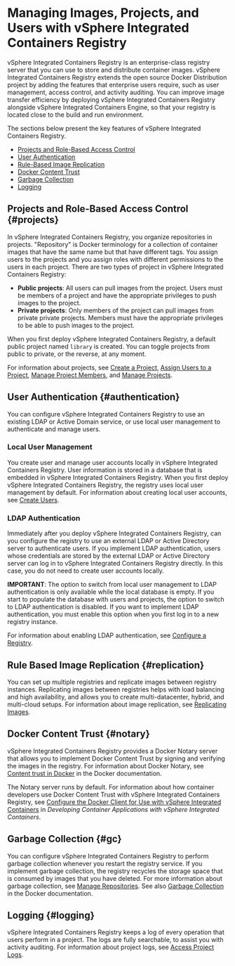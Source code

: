 # Managing Images, Projects, and Users with vSphere Integrated Containers Registry #

vSphere Integrated Containers Registry is an enterprise-class registry server that you can use to store and distribute container images. vSphere Integrated Containers Registry extends the open source Docker Distribution project by adding the features that enterprise users require, such as user management, access control, and activity auditing. You can improve image transfer efficiency by deploying vSphere Integrated Containers Registry alongside vSphere Integrated Containers Engine, so that your registry is located close to the build and run environment. 

The sections below present the key features of vSphere Integrated Containers Registry.

- [Projects and Role-Based Access Control](#projects)
- [User Authentication](#authentication)
- [Rule-Based Image Replication](#replication)
- [Docker Content Trust](#notary)
- [Garbage Collection](#gc)
- [Logging](#logging)

## Projects and Role-Based Access Control {#projects}

In vSphere Integrated Containers Registry, you organize repositories in projects. "Repository" is Docker terminology for a collection of container images that have the same name but that have different tags. You assign users to the projects and you assign roles with different permissions to the users in each project. There are two types of project in vSphere Integrated Containers Registry:  

  - **Public projects**: All users can pull images from the project. Users must be members of a project and have the appropriate privileges to push images to the project.
  - **Private projects**: Only members of the project can pull images from private private projects. Members must have the appropriate privileges to be able to push images to the project.

When you first deploy vSphere Integrated Containers Registry, a default public project named `library` is created. You can toggle projects from public to private, or the reverse, at any moment.

For information about projects, see [Create a Project](creating_projects_registry.md), [Assign Users to a Project](add_users_registry.md), [Manage Project Members](manage_project_members.md), and [Manage Projects](manage_projects.md).

## User Authentication {#authentication}

You can configure vSphere Integrated Containers Registry to use an existing LDAP or Active Domain service, or use local user management to authenticate and manage users.

### Local User Management ###
	
You create user and manage user accounts locally in vSphere Integrated Containers Registry. User information is stored in a database that is embedded in vSphere Integrated Containers Registry. When you first deploy vSphere Integrated Containers Registry, the registry uses local user management by default. For information about creating local user accounts, see [Create Users](creating_users_registry.md).

### LDAP Authentication ###  

Immediately after you deploy vSphere Integrated Containers Registry, can you configure the registry to use an external LDAP or Active Directory server  to authenticate users. If you implement LDAP authentication, users whose credentials are stored by the external LDAP or Active Directory server can log in to vSphere Integrated Containers Registry directly. In this case, you do not need to create user accounts locally.

**IMPORTANT**: The option to switch from local user management to LDAP authentication is only available while the local database is empty. If you start to populate the database with users and projects, the option to switch to LDAP authentication is disabled. If you want to implement LDAP authentication, you must enable this option when you first log in to a new registry instance. 

For information about enabling LDAP authentication, see [Configure a Registry](configure_registry.md).

## Rule Based Image Replication {#replication}

You can set up multiple registries and replicate images between registry instances. Replicating images between registries helps with load balancing and high availability, and allows you to create multi-datacenter, hybrid, and multi-cloud setups. For information about image replication, see [Replicating Images](replicating_images.md).


## Docker Content Trust {#notary}

vSphere Integrated Containers Registry provides a Docker Notary server that allows you to implement Docker Content Trust by signing and verifying the images in the registry. For information about Docker Notary, see [Content trust in Docker](https://docs.docker.com/engine/security/trust/content_trust/) in the Docker documentation. 

The Notary server runs by default. For information about how container developers use Docker Content Trust with vSphere Integrated Containers Registry, see [Configure the Docker Client for Use with vSphere Integrated Containers](vic_app_dev/configure_docker_client.html) in *Developing Container Applications with vSphere Integrated Containers*.

## Garbage Collection {#gc}

You can configure vSphere Integrated Containers Registry to perform garbage collection whenever you restart the registry service. If you implement garbage collection, the registry recycles the storage space that is consumed by images that you have deleted. For more information about garbage collection, see [Manage Repositories](vic_dev_ops/manage_repository_registry.md). See also [Garbage Collection](https://docs.docker.com/registry/garbage-collection/) in the Docker documentation.

## Logging {#logging}

vSphere Integrated Containers Registry keeps a log of every operation that users perform in a project. The logs are fully searchable, to assist you with activity auditing. For information about project logs, see [Access Project Logs](access_project_logs.md).
